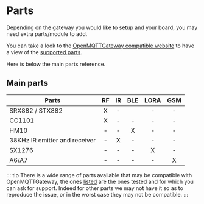 # Parts
Depending on the gateway you would like to setup and your board, you may need extra parts/module to add.

You can take a look to the [OpenMQTTGateway compatible website](https://compatible.openmqttgateway.com) to have a view of the [supported parts](https://compatible.openmqttgateway.com/index.php/parts/).

Here is below the main parts reference.

## Main parts 
|Parts|RF|IR|BLE|LORA|GSM|
|-|:-:|:-:|:-:|:-:|:-:|
|SRX882 / STX882|X|-||-|-|
|CC1101|X|-|-|-|-|
|HM10|-|-|X|-|-|
|38KHz IR emitter and receiver|-|X|-|-|-|
|SX1276|-|-|-|X|-|
|A6/A7|-|-|-|-|X|

::: tip
There is a wide range of parts available that may be compatible with OpenMQTTGateway, the ones [listed](https://compatible.openmqttgateway.com/index.php/parts/) are the ones tested and for which you can ask for support. Indeed for other parts we may not have it so as to reproduce the issue, or in the worst case they may not be compatible.
:::
